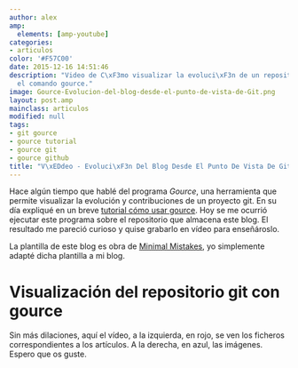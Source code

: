 ```yaml
---
author: alex
amp:
  elements: [amp-youtube]
categories:
- articulos
color: '#F57C00'
date: 2015-12-16 14:51:46
description: "Video de C\xF3mo visualizar la evoluci\xF3n de un repositorio git con
  el comando gource."
image: Gource-Evolucion-del-blog-desde-el-punto-de-vista-de-Git.png
layout: post.amp
mainclass: articulos
modified: null
tags:
- git gource
- gource tutorial
- gource git
- gource github
title: "V\xEDdeo - Evoluci\xF3n Del Blog Desde El Punto De Vista De Git"
---
```


<figure>
<a href="/img/Gource-Evolucion-del-blog-desde-el-punto-de-vista-de-Git.png"><amp-img on="tap:lightbox1" role="button" tabindex="0" layout="responsive" src="/img/Gource-Evolucion-del-blog-desde-el-punto-de-vista-de-Git.png" title="{{ page.title }}" alt="{{ page.title }}" width="1366px" height="768px" /></a>
</figure>

Hace algún tiempo que hablé del programa _Gource_, una herramienta que permite visualizar la evolución y contribuciones de un proyecto git. En su día expliqué en un breve [tutorial cómo usar gource](/gource-visualizar-la-evolucion-de-un-repositorio-git/ "Ejemplo de Gource"). Hoy se me ocurrió ejecutar este programa sobre el repositorio que almacena este blog. El resultado me pareció curioso y quise grabarlo en vídeo para enseñároslo.

<!--more--><!--ad-->

La plantilla de este blog es obra de <a href="http://mademistakes.com/minimal-mistakes/" target="_blank" title="Minimal Mistakes">Minimal Mistakes</a>, yo simplemente adapté dicha plantilla a mi blog.

# Visualización del repositorio git con gource

Sin más dilaciones, aquí el vídeo, a la izquierda, en rojo, se ven los ficheros correspondientes a los artículos. A la derecha, en azul, las imágenes. Espero que os guste.

<amp-youtube
    data-videoid="i6OpgEh7iKw"
    layout="responsive"
    width="480" height="270"></amp-youtube>
